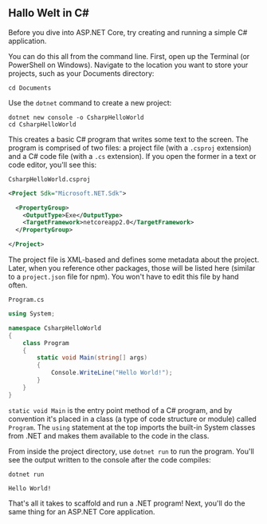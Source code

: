 ## Hallo Welt in C\#

Before you dive into ASP.NET Core, try creating and running a simple C\# application.

You can do this all from the command line. First, open up the Terminal \(or PowerShell on Windows\). Navigate to the location you want to store your projects, such as your Documents directory:

```
cd Documents
```

Use the `dotnet` command to create a new project:

```
dotnet new console -o CsharpHelloWorld
cd CsharpHelloWorld
```

This creates a basic C\# program that writes some text to the screen. The program is comprised of two files: a project file \(with a `.csproj` extension\) and a C\# code file \(with a `.cs` extension\). If you open the former in a text or code editor, you'll see this:

`CsharpHelloWorld.csproj`

```xml
<Project Sdk="Microsoft.NET.Sdk">

  <PropertyGroup>
    <OutputType>Exe</OutputType>
    <TargetFramework>netcoreapp2.0</TargetFramework>
  </PropertyGroup>

</Project>
```

The project file is XML-based and defines some metadata about the project. Later, when you reference other packages, those will be listed here \(similar to a `project.json` file for npm\). You won't have to edit this file by hand often.

`Program.cs`

```csharp
using System;

namespace CsharpHelloWorld
{
    class Program
    {
        static void Main(string[] args)
        {
            Console.WriteLine("Hello World!");
        }
    }
}
```

`static void Main` is the entry point method of a C\# program, and by convention it's placed in a class \(a type of code structure or module\) called `Program`. The `using` statement at the top imports the built-in System classes from .NET and makes them available to the code in the class.

From inside the project directory, use `dotnet run` to run the program. You'll see the output written to the console after the code compiles:

```
dotnet run

Hello World!
```

That's all it takes to scaffold and run a .NET program! Next, you'll do the same thing for an ASP.NET Core application.

